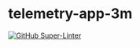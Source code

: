 # telemetry-app-3m

[![GitHub Super-Linter](https://github.com/lucasfdsilva/telemetry-app/workflows/Lint%20Code%20Base/badge.svg)](https://github.com/marketplace/actions/super-linter)
